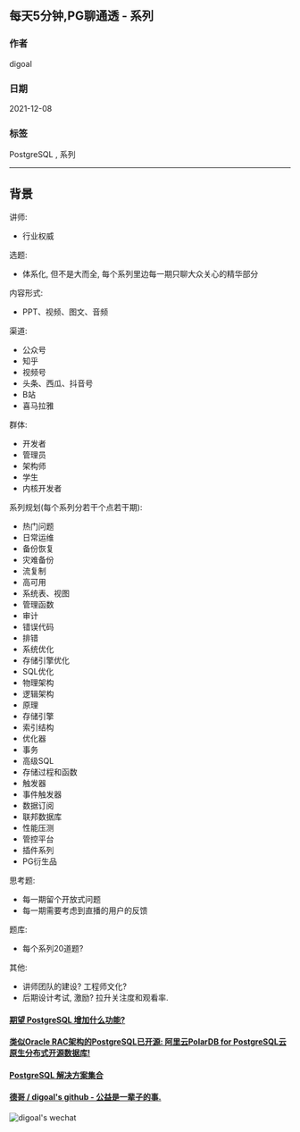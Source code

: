 ## 每天5分钟,PG聊通透 - 系列    
                          
### 作者                          
digoal                          
                          
### 日期                          
2021-12-08                        
                          
### 标签                       
PostgreSQL , 系列                  
                        
----                        
                        
## 背景      
  
讲师:   
- 行业权威     
  
选题:   
- 体系化, 但不是大而全, 每个系列里边每一期只聊大众关心的精华部分     
  
内容形式:   
- PPT、视频、图文、音频     
  
渠道:   
- 公众号   
- 知乎   
- 视频号   
- 头条、西瓜、抖音号     
- B站   
- 喜马拉雅   
  
群体:   
- 开发者  
- 管理员  
- 架构师  
- 学生  
- 内核开发者  
  
系列规划(每个系列分若干个点若干期):   
- 热门问题  
- 日常运维  
- 备份恢复  
- 灾难备份  
- 流复制  
- 高可用  
- 系统表、视图  
- 管理函数  
- 审计  
- 错误代码  
- 排错  
- 系统优化  
- 存储引擎优化  
- SQL优化  
- 物理架构  
- 逻辑架构  
- 原理  
- 存储引擎  
- 索引结构  
- 优化器  
- 事务  
- 高级SQL  
- 存储过程和函数  
- 触发器  
- 事件触发器  
- 数据订阅  
- 联邦数据库  
- 性能压测  
- 管控平台  
- 插件系列  
- PG衍生品  
  
思考题:   
- 每一期留个开放式问题
- 每一期需要考虑到直播的用户的反馈 
   
题库:   
- 每个系列20道题?  
  
其他:  
- 讲师团队的建设? 工程师文化?     
- 后期设计考试, 激励? 拉升关注度和观看率.    
    
  
#### [期望 PostgreSQL 增加什么功能?](https://github.com/digoal/blog/issues/76 "269ac3d1c492e938c0191101c7238216")
  
  
#### [类似Oracle RAC架构的PostgreSQL已开源: 阿里云PolarDB for PostgreSQL云原生分布式开源数据库!](https://github.com/ApsaraDB/PolarDB-for-PostgreSQL "57258f76c37864c6e6d23383d05714ea")
  
  
#### [PostgreSQL 解决方案集合](https://yq.aliyun.com/topic/118 "40cff096e9ed7122c512b35d8561d9c8")
  
  
#### [德哥 / digoal's github - 公益是一辈子的事.](https://github.com/digoal/blog/blob/master/README.md "22709685feb7cab07d30f30387f0a9ae")
  
  
![digoal's wechat](../pic/digoal_weixin.jpg "f7ad92eeba24523fd47a6e1a0e691b59")
  
